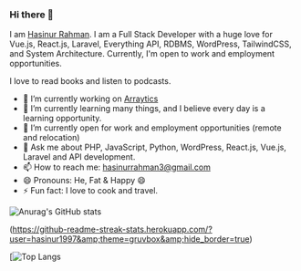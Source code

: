 ### Hi there 👋

I am [Hasinur Rahman](https://linkedin.com/in/hasinur1997). I am a Full Stack Developer with a huge love for Vue.js, React.js, Laravel, Everything API, RDBMS, WordPress, TailwindCSS, and System Architecture. Currently, I'm open to work and employment opportunities.

I love to read books and listen to podcasts.

- 🔭 I’m currently working on [Arraytics](https://arraytics.com)
- 🌱 I’m currently learning many things, and I believe every day is a learning opportunity.
- 👯 I’m currently open for work and employment opportunities (remote and relocation)
- 💬 Ask me about PHP, JavaScript, Python, WordPress, React.js, Vue.js, Laravel and API development.
- 📫 How to reach me: [hasinurrahman3@gmail.com](hasinurrahman3@gmail.com)
- 😄 Pronouns: He, Fat & Happy 😄
- ⚡ Fun fact: I love to cook and travel.

![Anurag's GitHub stats](https://github-readme-stats.vercel.app/api?username=hasinur1997&amp;theme=gruvbox&amp;show_icons=true&amp;hide_border=true&amp;count_private=true)

(https://github-readme-streak-stats.herokuapp.com/?user=hasinur1997&amp;theme=gruvbox&amp;hide_border=true)

[![Top Langs](https://github-readme-stats.vercel.app/api/top-langs/?username=hasinur1997&amp;theme=gruvbox&amp;show_icons=true&amp;hide_border=true&amp;layout=compact)
